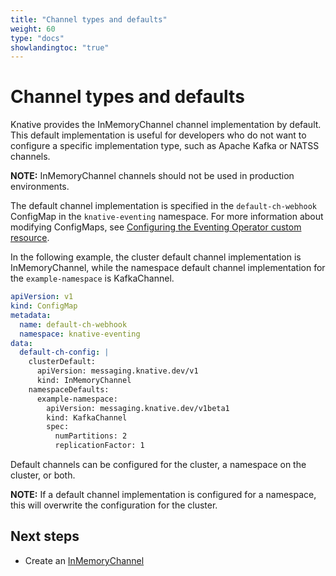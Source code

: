 ```yaml
---
title: "Channel types and defaults"
weight: 60
type: "docs"
showlandingtoc: "true"
---
```


# Channel types and defaults

Knative provides the InMemoryChannel channel implementation by default. This default implementation is useful for developers who do not want to configure a specific implementation type, such as Apache Kafka or NATSS channels.

**NOTE:** InMemoryChannel channels should not be used in production environments.

The default channel implementation is specified in the `default-ch-webhook` ConfigMap in the `knative-eventing` namespace.
For more information about modifying ConfigMaps, see [Configuring the Eventing Operator custom resource](../../../install/operator/configuring-eventing-cr).

In the following example, the cluster default channel implementation is InMemoryChannel, while the namespace default channel implementation for the `example-namespace` is KafkaChannel.

```yaml
apiVersion: v1
kind: ConfigMap
metadata:
  name: default-ch-webhook
  namespace: knative-eventing
data:
  default-ch-config: |
    clusterDefault:
      apiVersion: messaging.knative.dev/v1
      kind: InMemoryChannel
    namespaceDefaults:
      example-namespace:
        apiVersion: messaging.knative.dev/v1beta1
        kind: KafkaChannel
        spec:
          numPartitions: 2
          replicationFactor: 1
```

Default channels can be configured for the cluster, a namespace on the cluster, or both.

**NOTE:** If a default channel implementation is configured for a namespace, this will overwrite the configuration for the cluster.

## Next steps

- Create an [InMemoryChannel](../create-default-channel)
